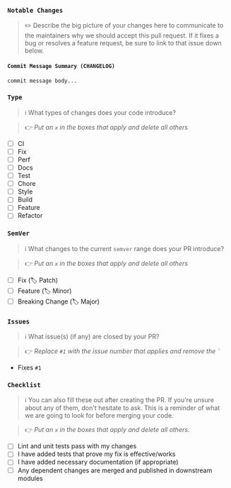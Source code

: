 ### `Notable Changes`

> ✏️ Describe the big picture of your changes here to communicate to the maintainers why we should accept this pull request. If it fixes a bug or resolves a feature request, be sure to link to that issue down below.

#### `Commit Message Summary (CHANGELOG)`

```
commit message body...
```

### `Type`

> ℹ️  What types of changes does your code introduce?

> 👉 _Put an `x` in the boxes that apply and delete all others_

- [ ] CI
- [ ] Fix
- [ ] Perf
- [ ] Docs
- [ ] Test
- [ ] Chore
- [ ] Style
- [ ] Build
- [ ] Feature
- [ ] Refactor

### `SemVer`

> ℹ️  What changes to the current `semver` range does your PR introduce?

> 👉  _Put an `x` in the boxes that apply and delete all others_

- [ ] Fix (:label: Patch)
- [ ] Feature (:label: Minor)
- [ ] Breaking Change (:label: Major)

### `Issues`

> ℹ️ What issue(s) (if any) are closed by your PR?

> 👉  _Replace `#1` with the issue number that applies and remove the ``` ` ```_

- Fixes `#1`

### `Checklist`

> ℹ️  You can also fill these out after creating the PR. If you're unsure about any of them, don't hesitate to ask. This is a reminder of what we are going to look for before merging your code.

> 👉  _Put an `x` in the boxes that apply and delete all others._

- [ ] Lint and unit tests pass with my changes
- [ ] I have added tests that prove my fix is effective/works
- [ ] I have added necessary documentation (if appropriate)
- [ ] Any dependent changes are merged and published in downstream modules
